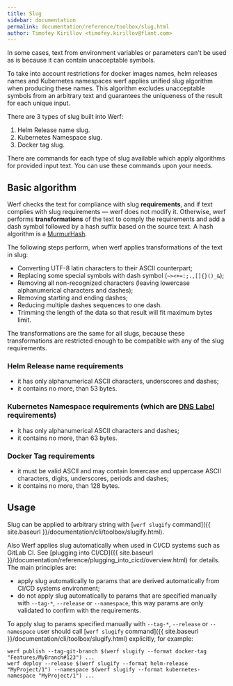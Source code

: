 ```yaml
---
title: Slug
sidebar: documentation
permalink: documentation/reference/toolbox/slug.html
author: Timofey Kirillov <timofey.kirillov@flant.com>
---
```


In some cases, text from environment variables or parameters can't be used as is because it can contain unacceptable symbols.

To take into account restrictions for docker images names, helm releases names and Kubernetes namespaces werf applies unified slug algorithm when producing these names. This algorithm excludes unacceptable symbols from an arbitrary text and guarantees the uniqueness of the result for each unique input.

There are 3 types of slug built into Werf:

1. Helm Release name slug.
2. Kubernetes Namespace slug.
3. Docker tag slug.

There are commands for each type of slug available which apply algorithms for provided input text. You can use these commands upon your needs.

## Basic algorithm

Werf checks the text for compliance with slug **requirements**, and if text complies with slug requirements — werf does not modify it. Otherwise, werf performs **transformations** of the text to comply the requirements and add a dash symbol followed by a hash suffix based on the source text. A hash algorithm is a [MurmurHash](https://en.wikipedia.org/wiki/MurmurHash).

The following steps perform, when werf applies transformations of the text in slug:
* Converting UTF-8 latin characters to their ASCII counterpart;
* Replacing some special symbols with dash symbol (`~><+=:;.,[]{}()_&`);
* Removing all non-recognized characters (leaving lowercase alphanumerical characters and dashes);
* Removing starting and ending dashes;
* Reducing multiple dashes sequences to one dash.
* Trimming the length of the data so that result will fit maximum bytes limit.

The transformations are the same for all slugs, because these transformations are restricted enough to be compatible with any of the slug requirements.

### Helm Release name requirements
* it has only alphanumerical ASCII characters, underscores and dashes;
* it contains no more, than 53 bytes.

### Kubernetes Namespace requirements (which are [DNS Label](https://www.ietf.org/rfc/rfc1035.txt) requirements)
* it has only alphanumerical ASCII characters and dashes;
* it contains no more, than 63 bytes.

### Docker Tag requirements
* it must be valid ASCII and may contain lowercase and uppercase ASCII characters, digits, underscores, periods and dashes;
* it contains no more, than 128 bytes.

## Usage

Slug can be applied to arbitrary string with [`werf slugify` command]({{ site.baseurl }}/documentation/cli/toolbox/slugify.html).

Also Werf applies slug automatically when used in CI/CD systems such as GitLab CI. See [plugging into CI/CD]({{ site.baseurl }}/documentation/reference/plugging_into_cicd/overview.html) for details. The main principles are:
 * apply slug automatically to params that are derived automatically from CI/CD systems environment;
 * do not apply slug automatically to params that are specified manually with `--tag-*`, `--release` or `--namespace`, this way params are only validated to confirm with the requirements.

To apply slug to params specified manually with `--tag-*`, `--release` or `--namespace` user should call [`werf slugify` command]({{ site.baseurl }}/documentation/cli/toolbox/slugify.html) explicitly, for example:

```
werf publish --tag-git-branch $(werf slugify --format docker-tag "Features/MyBranch#123") ...
werf deploy --release $(werf slugify --format helm-release "MyProject/1") --namespace $(werf slugify --format kubernetes-namespace "MyProject/1") ...
```
